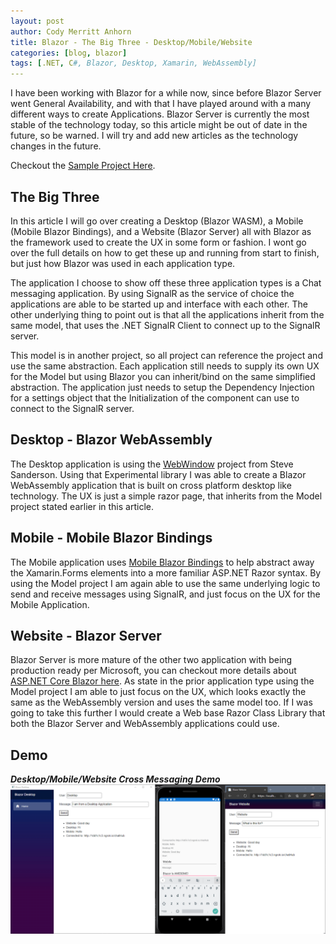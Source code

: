 ```yaml
---
layout: post
author: Cody Merritt Anhorn
title: Blazor - The Big Three - Desktop/Mobile/Website
categories: [blog, blazor]
tags: [.NET, C#, Blazor, Desktop, Xamarin, WebAssembly]
---
```


I have been working with Blazor for a while now, since before Blazor Server went General Availability, and with that I have played around with a many different ways to create Applications. Blazor Server is currently the most stable of the technology today, so this article might be out of date in the future, so be warned. I will try and add new articles as the technology changes in the future.

Checkout the <a href="https://github.com/canhorn/EventHorizon.Blazor.Chat" target="_blank">Sample Project Here</a>.

## The Big Three

In this article I will go over creating a Desktop (Blazor WASM), a Mobile (Mobile Blazor Bindings), and a Website (Blazor Server) all with Blazor as the framework used to create the UX in some form or fashion. I wont go over the full details on how to get these up and running from start to finish, but just how Blazor was used in each application type.

The application I choose to show off these three application types is a Chat messaging application. By using SignalR as the service of choice the applications are able to be started up and interface with each other. The other underlying thing to point out is that all the applications inherit from the same model, that uses the .NET SignalR Client to connect up to the SignalR server.

This model is in another project, so all project can reference the project and use the same abstraction. Each application still needs to supply its own UX for the Model but using Blazor you can inherit/bind on the same simplified abstraction. The application just needs to setup the Dependency Injection for a settings object that the Initialization of the component can use to connect to the SignalR server.

## Desktop - Blazor WebAssembly

The Desktop application is using the <a href="https://github.com/SteveSandersonMS/WebWindow">WebWindow</a> project from Steve Sanderson. Using that Experimental library I was able to create a Blazor WebAssembly application that is built on cross platform desktop like technology. The UX is just a simple razor page, that inherits from the Model project stated earlier in this article.

## Mobile - Mobile Blazor Bindings

The Mobile application uses <a href="https://github.com/xamarin/MobileBlazorBindings">Mobile Blazor Bindings</a> to help abstract away the Xamarin.Forms elements into a more familiar ASP.NET Razor syntax. By using the Model project I am again able to use the same underlying logic to send and receive messages using SignalR, and just focus on the UX for the Mobile Application.

## Website - Blazor Server

Blazor Server is more mature of the other two application with being production ready per Microsoft, you can checkout more details about <a href="https://docs.microsoft.com/en-us/aspnet/core/blazor/?view=aspnetcore-3.1">ASP.NET Core Blazor here</a>. As state in the prior application type using the Model project I am able to just focus on the UX, which looks exactly the same as the WebAssembly version and uses the same model too. If I was going to take this further I would create a Web base Razor Class Library that both the Blazor Server and WebAssembly applications could use.

## Demo

***Desktop/Mobile/Website Cross Messaging Demo***
![Showing how a SignalR Server can be used to create a Chat application between three platform types.](/image/Posts/Blazor/2020-05-12/Desktop-Mobile-Website.gif)